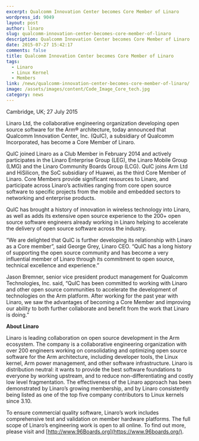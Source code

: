 ```yaml
---
excerpt: Qualcomm Innovation Center becomes Core Member of Linaro
wordpress_id: 9049
layout: post
author: linaro
slug: qualcomm-innovation-center-becomes-core-member-of-linaro
description: Qualcomm Innovation Center becomes Core Member of Linaro
date: 2015-07-27 15:42:17
comments: false
title: Qualcomm Innovation Center becomes Core Member of Linaro
tags:
  - Linaro
  - Linux Kernel
  - Members
link: /news/qualcomm-innovation-center-becomes-core-member-of-linaro/
image: /assets/images/content/Code_Image_Core_tech.jpg
category: news
---
```

Cambridge, UK; 27 July 2015

Linaro Ltd, the collaborative engineering organization developing open source software for the Arm® architecture, today announced that Qualcomm Innovation Center, Inc. (QuIC), a subsidiary of Qualcomm Incorporated, has become a Core Member of Linaro.

QuIC joined Linaro as a Club Member in February 2014 and actively participates in the Linaro Enterprise Group (LEG), the Linaro Mobile Group (LMG) and the Linaro Community Boards Group (LCG). QuIC joins Arm Ltd and HiSilicon, the SoC subsidiary of Huawei, as the third Core Member of Linaro. Core Members provide significant resources to Linaro, and participate across Linaro’s activities ranging from core open source software to specific projects from the mobile and embedded sectors to networking and enterprise products.

QuIC has brought a history of innovation in wireless technology into Linaro, as well as adds its extensive open source experience to the 200+ open source software engineers already working in Linaro helping to accelerate the delivery of open source software across the industry.

“We are delighted that QuIC is further developing its relationship with Linaro as a Core member”, said George Grey, Linaro CEO. “QuIC has a long history of supporting the open source community and has become a very influential member of Linaro through its commitment to open source, technical excellence and experience.”

Jason Bremner, senior vice president product management for Qualcomm Technologies, Inc. said, “QuIC has been committed to working with Linaro and other open source communities to accelerate the development of technologies on the Arm platform. After working for the past year with Linaro, we saw the advantages of becoming a Core Member and improving our ability to both further collaborate and benefit from the work that Linaro is doing.”

**About Linaro**

Linaro is leading collaboration on open source development in the Arm ecosystem. The company is a collaborative engineering organization with over 200 engineers working on consolidating and optimizing open source software for the Arm architecture, including developer tools, the Linux kernel, Arm power management, and other software infrastructure. Linaro is distribution neutral: it wants to provide the best software foundations to everyone by working upstream, and to reduce non-differentiating and costly low level fragmentation. The effectiveness of the Linaro approach has been demonstrated by Linaro’s growing membership, and by Linaro consistently being listed as one of the top five company contributors to Linux kernels since 3.10.

To ensure commercial quality software, Linaro’s work includes comprehensive test and validation on member hardware platforms. The full scope of Linaro’s engineering work is open to all online. To find out more, please visit [](<>) and [http://www.96Boards.org](https://www.96boards.org/).